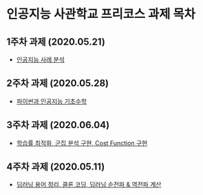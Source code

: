 # 인공지능 사관학교 프리코스 과제 목차

## 1주차 과제 (2020.05.21)

- [인공지능 사례 분석](https://github.com/SHyoJun/-A.I_Project/blob/master/1%EC%A3%BC%EC%B0%A8_%EA%B3%BC%EC%A0%9C.ipynb)

## 2주차 과제 (2020.05.28)

- [파이썬과 인공지능 기초수학]()

## 3주차 과제 (2020.06.04)

- [학습률 최적화, 군집 분석 구현, Cost Function 구현]()

## 4주차 과제 (2020.05.11)

- [딥러닝 용어 정리, 클론 코딩, 딥러닝 순전파 & 역전파 계산]()
